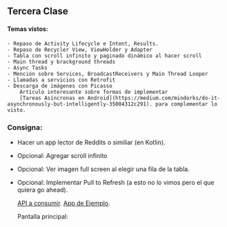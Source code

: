 ## Tercera Clase

#### Temas vistos:
    - Repaso de Activity Lifecycle e Intent, Results.
    - Repaso de Recycler View, ViewHolder y Adapter
    - Tabla con scroll infinito y paginado dinámico al hacer scroll
    - Main thread y brackground threads
    - Async Tasks
    - Mención sobre Services, BroadcastReceivers y Main Thread Looper
    - Llamadas a servicios con Retrofit 
    - Descarga de imágenes con Picasso
        Artículo interesante sobre formas de implementar 
        [Tareas Asíncronas en Android](https://medium.com/mindorks/do-it-asynchronously-but-intelligently-35004312c291). para complementar lo visto.


###  Consigna:

- Hacer un app lector de Reddits o similiar (en Kotlin).
- Opcional: Agregar scroll infinito
- Opcional: Ver imagen full screen al elegir una fila de la tabla.
- Opcional: Implementar Pull to Refresh (a esto no lo vimos pero el que quiera go ahead).

  [API a consumir](https://www.reddit.com/top.json).
  [App de Ejemplo](https://github.com/marcelobusico/reddit-android-app).

  Pantalla principal:


